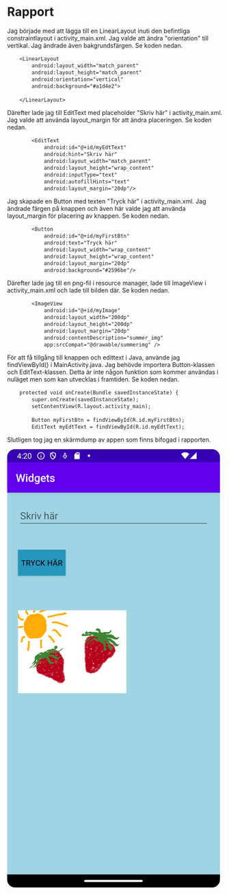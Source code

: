 
# Rapport

Jag började med att lägga till en LinearLayout inuti den befintliga constraintlayout i
activity_main.xml. Jag valde att ändra "orientation" till vertikal. Jag ändrade även 
bakgrundsfärgen. Se koden nedan.
```
    <LinearLayout
        android:layout_width="match_parent"
        android:layout_height="match_parent"
        android:orientation="vertical"
        android:background="#a1d4e2">

    </LinearLayout>
```
Därefter lade jag till EditText med placeholder "Skriv här" i activity_main.xml. Jag valde att använda
layout_margin för att ändra placeringen. Se koden nedan.
```
        <EditText
            android:id="@+id/myEdtText"
            android:hint="Skriv här"
            android:layout_width="match_parent"
            android:layout_height="wrap_content"
            android:inputType="text"
            android:autofillHints="text"
            android:layout_margin="20dp"/>
```
Jag skapade en Button med texten "Tryck här" i activity_main.xml. Jag ändrade färgen på knappen
och även här valde jag att använda layout_margin för placering av knappen. Se koden nedan.
```
        <Button
            android:id="@+id/myFirstBtn"
            android:text="Tryck här"
            android:layout_width="wrap_content"
            android:layout_height="wrap_content"
            android:layout_margin="20dp"
            android:background="#2596be"/>
```      
Därefter lade jag till en png-fil i resource manager, lade till ImageView i activity_main.xml
och lade till bilden där. Se koden nedan.
```  
        <ImageView
            android:id="@+id/myImage"
            android:layout_width="200dp"
            android:layout_height="200dp"
            android:layout_margin="20dp"
            android:contentDescription="summer_img"
            app:srcCompat="@drawable/summerimg" />
```   
För att få tillgång till knappen och edittext i Java, använde jag findViewById() i MainActivity.java.
Jag behövde importera Button-klassen och EditText-klassen. Detta är inte någon funktion som kommer
användas i nuläget men som kan utvecklas i framtiden. Se koden nedan.
```
    protected void onCreate(Bundle savedInstanceState) {
        super.onCreate(savedInstanceState);
        setContentView(R.layout.activity_main);

        Button myFirstBtn = findViewById(R.id.myFirstBtn);
        EditText myEdtText = findViewById(R.id.myEdtText);
```
Slutligen tog jag en skärmdump av appen som finns bifogad i rapporten.

![](android.png)

